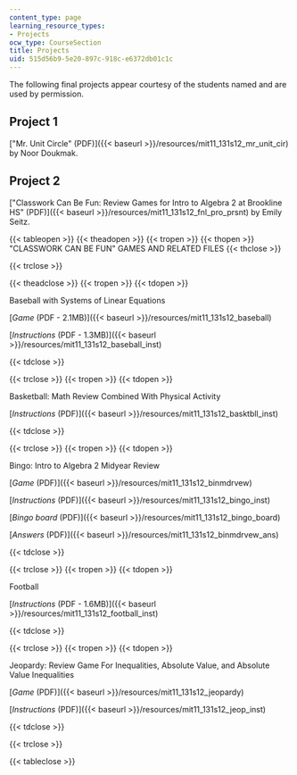 ```yaml
---
content_type: page
learning_resource_types:
- Projects
ocw_type: CourseSection
title: Projects
uid: 515d56b9-5e20-897c-918c-e6372db01c1c
---
```


The following final projects appear courtesy of the students named and are used by permission.

Project 1
---------

["Mr. Unit Circle" (PDF)]({{< baseurl >}}/resources/mit11_131s12_mr_unit_cir) by Noor Doukmak.

Project 2
---------

["Classwork Can Be Fun: Review Games for Intro to Algebra 2 at Brookline HS" (PDF)]({{< baseurl >}}/resources/mit11_131s12_fnl_pro_prsnt) by Emily Seitz.

{{< tableopen >}}
{{< theadopen >}}
{{< tropen >}}
{{< thopen >}}
"CLASSWORK CAN BE FUN" GAMES AND RELATED FILES
{{< thclose >}}

{{< trclose >}}

{{< theadclose >}}
{{< tropen >}}
{{< tdopen >}}


Baseball with Systems of Linear Equations

[_Game_ (PDF - 2.1MB)]({{< baseurl >}}/resources/mit11_131s12_baseball)

[_Instructions_ (PDF - 1.3MB)]({{< baseurl >}}/resources/mit11_131s12_baseball_inst)


{{< tdclose >}}

{{< trclose >}}
{{< tropen >}}
{{< tdopen >}}


Basketball: Math Review Combined With Physical Activity

[_Instructions_ (PDF)]({{< baseurl >}}/resources/mit11_131s12_basktbll_inst)


{{< tdclose >}}

{{< trclose >}}
{{< tropen >}}
{{< tdopen >}}


Bingo: Intro to Algebra 2 Midyear Review

[_Game_ (PDF)]({{< baseurl >}}/resources/mit11_131s12_binmdrvew)

[_Instructions_ (PDF)]({{< baseurl >}}/resources/mit11_131s12_bingo_inst)

[_Bingo board_ (PDF)]({{< baseurl >}}/resources/mit11_131s12_bingo_board)

[_Answers_ (PDF)]({{< baseurl >}}/resources/mit11_131s12_binmdrvew_ans)


{{< tdclose >}}

{{< trclose >}}
{{< tropen >}}
{{< tdopen >}}


Football

[_Instructions_ (PDF - 1.6MB)]({{< baseurl >}}/resources/mit11_131s12_football_inst)


{{< tdclose >}}

{{< trclose >}}
{{< tropen >}}
{{< tdopen >}}


Jeopardy: Review Game For Inequalities, Absolute Value, and Absolute Value Inequalities

[_Game_ (PDF)]({{< baseurl >}}/resources/mit11_131s12_jeopardy)

[_Instructions_ (PDF)]({{< baseurl >}}/resources/mit11_131s12_jeop_inst)


{{< tdclose >}}

{{< trclose >}}

{{< tableclose >}}